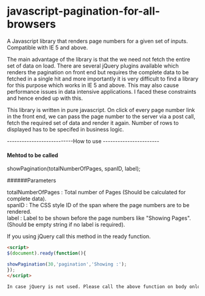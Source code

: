 # javascript-pagination-for-all-browsers
A Javascript library that renders page numbers for a given set of inputs. Compatible with IE 5 and above.

The main advantage of the library is that the we need not fetch the entire set of data on load. There are several jQuery plugins available which renders the pagination on front end but requires the complete data to be fetched in a single hit and more importantly it is very difficult to find a library for this purpose which works in IE 5 and above. This may also cause performance issues in data intensive applications. I faced these constraints and hence ended up with this.

This library is written in pure javascript. On click of every page number link in the front end, we can pass the page number to the server via a post call, fetch the required set of data and render it again. Number of rows to displayed has to be specifed in business logic.

---------------------------How to use -----------------------

#### Mehtod to be called 

showPagination(totalNumberOfPages, spanID, label);

######Parameters

totalNumberOfPages :  Total number of Pages (Should be calculated for complete data).    
spanID             :  The CSS style ID of the span where the page numbers are to be rendered.  
label              :  Label to be shown before the page numbers like "Showing Pages".(Should be empty string if no label is required).  

If you using jQuery call this method in the ready function. 

```html
<script>
$(document).ready(function(){	

showPagination(30,'pagination','Showing :');
});
</script>

In case jQuery is not used. Please call the above function on body onload.



